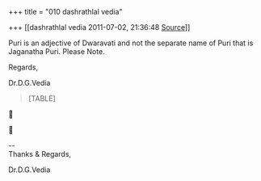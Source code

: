 +++
title = "010 dashrathlal vedia"

+++
[[dashrathlal vedia	2011-07-02, 21:36:48 [Source](https://groups.google.com/g/bvparishat/c/CEP7iGtDTCs)]]



Puri is an adjective of Dwaravati and not the separate name of Puri that is Jaganatha Puri. Please Note.

  

  

Regards,

  

Dr.D.G.Vedia  

> [TABLE]





  
  
  
--  
Thanks & Regards,  
  
Dr.D.G.Vedia  

